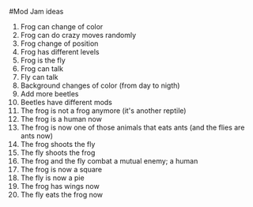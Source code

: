 #Mod Jam ideas

1. Frog can change of color
2. Frog can do crazy moves randomly
3. Frog change of position
4. Frog has different levels
5. Frog is the fly
6. Frog can talk
7. Fly can talk
8. Background changes of color (from day to nigth)
9. Add more beetles
10. Beetles have different mods
11. The frog is not a frog anymore (it's another reptile)
12. The frog is a human now
13. The frog is now one of those animals that eats ants (and the flies are ants now)
14. The frog shoots the fly
15. The fly shoots the frog
16. The frog and the fly combat a mutual enemy; a human
17. The frog is now a square
18. The fly is now a pie
19. The frog has wings now
20. The fly eats the frog now